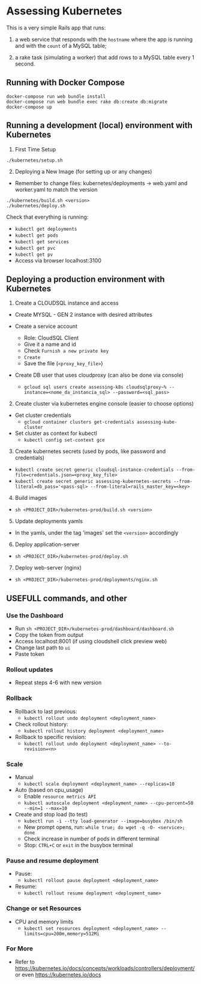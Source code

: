 # Assessing Kubernetes

This is a very simple Rails app that runs:

1. a web service that responds with the `hostname` where the app is running and
with the `count` of a MySQL table;

2. a rake task (simulating a worker) that add rows to a MySQL table every 1
second.


## Running with Docker Compose

```shell
docker-compose run web bundle install
docker-compose run web bundle exec rake db:create db:migrate
docker-compose up
```

## Running a development (local) environment with Kubernetes

1. First Time Setup
```shell
./kubernetes/setup.sh
```
2. Deploying a New Image (for setting up or any changes)
  - Remember to change files: kubernetes/deployments -> web.yaml and worker.yaml
  to match the version
```shell
./kubernetes/build.sh <version>
./kubernetes/deploy.sh
```
Check that everything is running:
  - `kubectl get deployments`
  - `kubectl get pods`
  - `kubectl get services`
  - `kubectl get pvc`
  - `kubectl get pv`
  - Access via browser localhost:3100


## Deploying a production environment with Kubernetes

1. Create a CLOUDSQL instance and access
  - Create MYSQL - GEN 2 instance with desired attributes

  - Create a service account
    - Role: CloudSQL Client
    - Give it a name and id
    - Check `Furnish a new private key`
    - `Create`
    - Save the file (`<proxy_key_file>`)

  - Create DB user that uses cloudproxy (can also be done via console)
    - `gcloud sql users create assessing-k8s cloudsqlproxy~% --instance=<nome_da_instancia_sql> --password=<sql_pass>`

2. Create cluster via kubernetes engine console (easier to choose options)
  - Get cluster credentials
    - `gcloud container clusters get-credentials assessing-kube-cluster`
  - Set cluster as context for kubectl
    - `kubectl config set-context gce`

3. Create kubernetes secrets (used by pods, like password and credentials)
  - `kubectl create secret generic cloudsql-instance-credentials --from-file=credentials.json=<proxy_key_file>`
  - `kubectl create secret generic assessing-kubernetes-secrets --from-literal=db_pass='<pass-sql> --from-literal=rails_master_key=<key>`

4. Build images
  - `sh <PROJECT_DIR>/kubernetes-prod/build.sh <version>`

5. Update deployments yamls
  - In the yamls, under the tag 'images' set the `<version>` accordingly

6. Deploy application-server
  - `sh <PROJECT_DIR>/kubernetes-prod/deploy.sh`

7. Deploy web-server (nginx)
  - `sh <PROJECT_DIR>/kubernetes-prod/deployments/nginx.sh`

## USEFULL commands, and other
### Use the Dashboard
- Run `sh <PROJECT_DIR>/kubernetes-prod/dashboard/dashboard.sh`
- Copy the token from output
- Access localhost:8001 (if using cloudshell click preview web)
- Change last path to `ui`
- Paste token

### Rollout updates
- Repeat steps 4-6 with new version

### Rollback
- Rollback to last previous:
  - `kubectl rollout undo deployment <deployment_name>`
- Check rollout history:
  - `kubectl rollout history deployment <deployment_name>`
- Rollback to specific revision:
  - `kubectl rollout undo deployment <deployment_name> --to-revision=<n>`

### Scale
- Manual
  - `kubectl scale deployment <deployment_name> --replicas=10`
- Auto (based on cpu_usage)
  - Enable `resource metrics API`
  - `kubectl autoscale deployment <deployment_name> --cpu-percent=50 --min=1 --max=10`
- Create and stop load (to test)
  - `kubectl run -i --tty load-generator --image=busybox /bin/sh`
  - New prompt opens, run: `while true; do wget -q -O- <service>; done`
  - Check increase in number of pods in different terminal
  - Stop: `CTRL+C` or `exit` in the busybox terminal

### Pause and resume deployment
- Pause:
  - `kubectl rollout pause deployment <deployment_name>`
- Resume:
  - `kubectl rollout resume deployment <deployment_name>`

### Change or set Resources
- CPU and memory limits
  - `kubectl set resources deployment <deployment_name> --limits=cpu=200m,memory=512Mi`

### For More
- Refer to https://kubernetes.io/docs/concepts/workloads/controllers/deployment/
  or even https://kubernetes.io/docs
